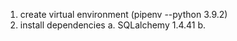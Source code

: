 1. create virtual environment (pipenv --python 3.9.2)
2. install dependencies
    a. SQLalchemy 1.4.41
    b.